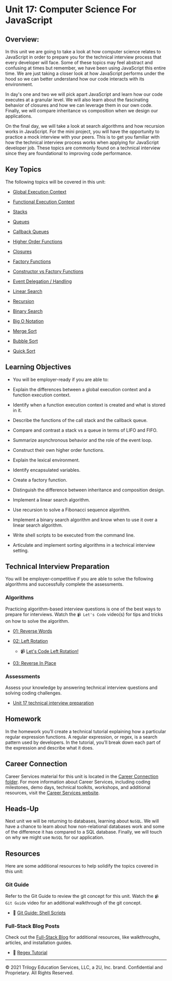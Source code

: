 # Unit 17: Computer Science For JavaScript

## Overview:

In this unit we are going to take a look at how computer science relates to JavaScript in order to prepare you for the technical interview process that every developer will face. Some of these topics may feel abstract and confusing at times but remember, we have been using JavaScript this entire time. We are just taking a closer look at how JavaScript performs under the hood so we can better understand how our code interacts with its environment.

In day's one and two we will pick apart JavaScript and learn how our code executes at a granular level. We will also learn about the fascinating behavior of closures and how we can leverage them in our own code. Finally, we will compare inheritance vs composition when we design our applications. 

On the final day, we will take a look at search algorithms and how recursion works in JavaScript. For the mini project, you will have the opportunity to practice a mock interview with your peers. This is to get you familiar with how the technical interview process works when applying for JavaScript developer job. These topics are commonly found on a technical interview since they are foundational to improving code performance.

## Key Topics

The following topics will be covered in this unit:

* [Global Execution Context](https://developer.mozilla.org/en-US/docs/Web/JavaScript/Reference/Operators/this)

* [Functional Execution Context](https://developer.mozilla.org/en-US/docs/Web/JavaScript/Reference/Operators/this#Function_context)

* [Stacks](https://en.wikipedia.org/wiki/Data_structure)

* [Queues](https://en.wikipedia.org/wiki/Data_structure)

* [Callback Queues](https://developer.mozilla.org/en-US/docs/Web/JavaScript/EventLoop#Event_loop)

* [Higher Order Functions](https://developer.mozilla.org/en-US/docs/Web/JavaScript/Guide/Functions)

* [Closures](https://developer.mozilla.org/en-US/docs/Web/JavaScript/Closures)

* [Factory Functions](https://developer.mozilla.org/en-US/docs/Web/JavaScript/Closures)

* [Constructor vs Factory Functions](https://en.wikipedia.org/wiki/Composition_over_inheritance)

* [Event Delegation / Handling](https://developer.mozilla.org/en-US/docs/Web/JavaScript/Closures/#Practical_closures)

* [Linear Search](https://en.wikipedia.org/wiki/Linear_search)

* [Recursion](https://en.wikipedia.org/wiki/Linear_search)

* [Binary Search](https://en.wikipedia.org/wiki/Binary_search_algorithm)

* [Big O Notation](https://en.wikipedia.org/wiki/Big_O_notation)

* [Merge Sort](https://en.wikipedia.org/wiki/Sorting_algorithm#Merge_sort)

* [Bubble Sort](https://en.wikipedia.org/wiki/Sorting_algorithm#Bubble_sort)

* [Quick Sort](https://en.wikipedia.org/wiki/Sorting_algorithm#Quicksort)

## Learning Objectives

  * You will be employer-ready if you are able to:

  * Explain the differences between a global execution context and a function execution context.

  * Identify when a function execution context is created and what is stored in it.

  * Describe the functions of the call stack and the callback queue.

  * Compare and contrast a stack vs a queue in terms of LIFO and FIFO.

  * Summarize asynchronous behavior and the role of the event loop.

  * Construct their own higher order functions.

  * Explain the lexical environment.

  * Identify encapsulated variables.

  * Create a factory function.

  * Distinguish the difference between inheritance and composition design.

  * Implement a linear search algorithm.

  * Use recursion to solve a Fibonacci sequence algorithm.

  * Implement a binary search algorithm and know when to use it over a linear search algorithm.

  * Write shell scripts to be executed from the command line.

  * Articulate and implement sorting algorithms in a technical interview setting.

## Technical Interview Preparation

You will be employer-competitive if you are able to solve the following algorithms and successfully complete the assessments.

### Algorithms

Practicing algorithm-based interview questions is one of the best ways to prepare for interviews. Watch the `📹 Let's Code` video(s) for tips and tricks on how to solve the algorithm.

* [01: Reverse Words](./03-Algorithms/01-reverse-no-built-in)

* [02: Left Rotation](./03-Algorithms/02-left-rotation)

    * 📹 [Let's Code Left Rotation!](https://2u-20.wistia.com/medias/kfyhj4z6fn)

* [03: Reverse In Place](./03-Algorithms/03-reverse-in-place)

### Assessments

Assess your knowledge by answering technical interview questions and solving coding challenges.

* [Unit 17 technical interview preparation](https://forms.gle/hqrZiocUkRsskb616)

## Homework

In the homework you’ll create a technical tutorial explaining how a particular regular expression functions. A regular expression, or regex, is a search pattern used by developers. In the tutorial, you’ll break down each part of the expression and describe what it does.

## Career Connection

Career Services material for this unit is located in the [Career Connection folder](./04-Career-Connection/README.md). For more information about Career Services, including coding milestones, demo days, technical toolkits, workshops, and additional resources, visit the [Career Services website](http://bit.ly/CodingCS).

## Heads-Up

Next unit we will be returning to databases, learning about `NoSQL`. We will have a chance to learn about how non-relational databases work and some of the difference it has compared to a SQL database. Finally, we will touch on why we might use `NoSQL` for our application.

## Resources

Here are some additional resources to help solidify the topics covered in this unit:

### Git Guide

Refer to the Git Guide to review the git concept for this unit. Watch the `📹 Git Guide` video for an additional walkthrough of the git concept.

  * 📖 [Git Guide: Shell Scripts](./01-Activities/27-Evr_Shell)

### Full-Stack Blog Posts

Check out the [Full-Stack Blog](https://coding-boot-camp.github.io/full-stack/) for additional resources, like walkthroughs, articles, and installation guides.

  * 📖 [Regex Tutorial](http://coding-boot-camp.github.io/full-stack/javascript/regex-tutorial)

---

© 2021 Trilogy Education Services, LLC, a 2U, Inc. brand. Confidential and Proprietary. All Rights Reserved.

